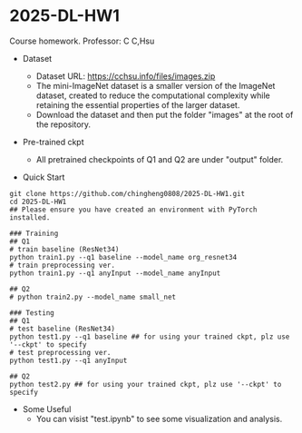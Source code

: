 # 2025-DL-HW1
Course homework. Professor: C C,Hsu

* Dataset
  * Dataset URL: https://cchsu.info/files/images.zip
  * The mini-ImageNet dataset is a smaller version of the ImageNet dataset, created to reduce the computational complexity while retaining the essential properties of the larger dataset.
  * Download the dataset and then put the folder "images" at the root of the repository.

* Pre-trained ckpt
   * All pretrained checkpoints of Q1 and Q2 are under "output" folder.

* Quick Start
```
git clone https://github.com/chingheng0808/2025-DL-HW1.git
cd 2025-DL-HW1
## Please ensure you have created an environment with PyTorch installed.

### Training
## Q1
# train baseline (ResNet34)
python train1.py --q1 baseline --model_name org_resnet34
# train preprocessing ver. 
python train1.py --q1 anyInput --model_name anyInput

## Q2
# python train2.py --model_name small_net

### Testing
## Q1
# test baseline (ResNet34)
python test1.py --q1 baseline ## for using your trained ckpt, plz use '--ckpt' to specify
# test preprocessing ver. 
python test1.py --q1 anyInput

## Q2
python test2.py ## for using your trained ckpt, plz use '--ckpt' to specify
```

* Some Useful
  * You can visist "test.ipynb" to see some visualization and analysis.

